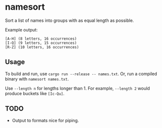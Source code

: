 # namesort

Sort a list of names into groups with as equal length as possible.

Example output:
```
[A-H] (8 letters, 16 occurrences)
[I-Q] (9 letters, 15 occurrences)
[R-Z] (10 letters, 16 occurrences)
```

## Usage

To build and run, use `cargo run --release -- names.txt`. Or, run a compiled binary with `namesort names.txt`.

Use `--length n` for lengths longer than 1. For example, `--length 2` would produce buckets like `[Ic-Qu]`.

## TODO

- Output to formats nice for piping.